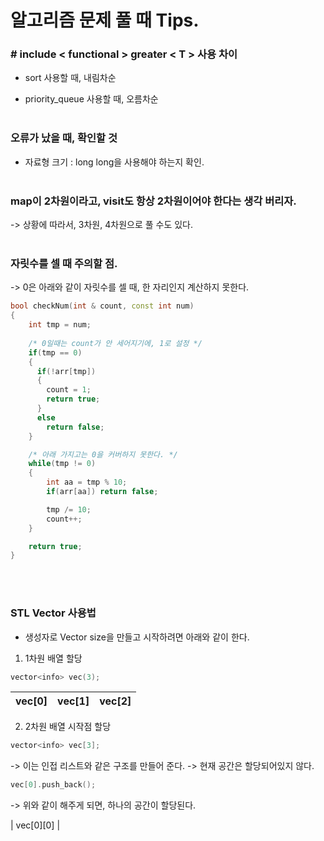 알고리즘 문제 풀 때 Tips.
==========

### # include < functional > greater < T > 사용 차이
- sort 사용할 때, 내림차순

- priority_queue  사용할 때, 오름차순
<br><br>
### 오류가 났을 때, 확인할 것
- 자료형 크기 : long long을 사용해야 하는지 확인.
<br><br>
### map이 2차원이라고, visit도 항상 2차원이어야 한다는 생각 버리자.
-> 상황에 따라서, 3차원, 4차원으로 풀 수도 있다.
<br><br>
### 자릿수를 셀 때 주의할 점.
-> 0은 아래와 같이 자릿수를 셀 때, 한 자리인지 계산하지 못한다.

```cpp
bool checkNum(int & count, const int num)
{
    int tmp = num;
    
    /* 0일때는 count가 안 세어지기에, 1로 설정 */
    if(tmp == 0)
    {
      if(!arr[tmp])
      {
        count = 1;
        return true;
      }
      else
        return false;
    }

    /* 아래 가지고는 0을 커버하지 못한다. */
    while(tmp != 0)
    {
        int aa = tmp % 10;
        if(arr[aa]) return false;

        tmp /= 10;
        count++;
    }

    return true;
}
```
<br><br>
### STL Vector 사용법
- 생성자로 Vector size을 만들고 시작하려면 아래와 같이 한다.

1. 1차원 배열 할당
```cpp
vector<info> vec(3);
```
|  <center>vec[0]</center> |  <center>vec[1]</center> |  <center>vec[2]</center> |
|:--------|:--------:|--------:|  
  
2. 2차원 배열 시작점 할당

```cpp
vector<info> vec[3]; 
```
-> 이는 인접 리스트와 같은 구조를 만들어 준다.
-> 현재 공간은 할당되어있지 않다.

```cpp
vec[0].push_back(); 
```
-> 위와 같이 해주게 되면, 하나의 공간이 할당된다.  

| vec[0][0] |<br>
